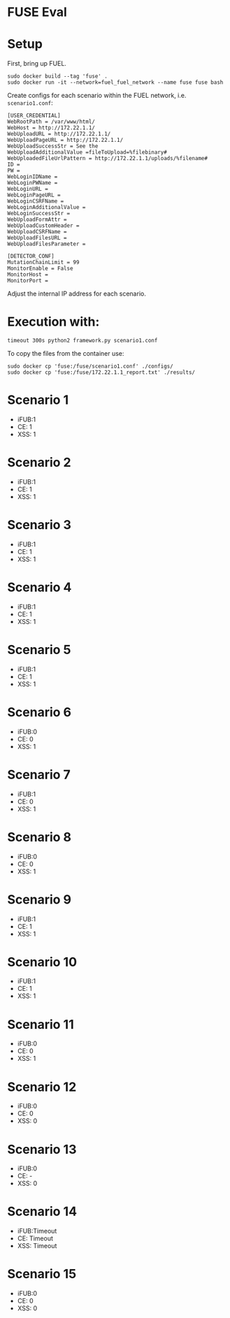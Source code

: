 FUSE Eval
====================

# Setup
First, bring up FUEL.

```
sudo docker build --tag 'fuse' . 
sudo docker run -it --network=fuel_fuel_network --name fuse fuse bash
```

Create configs for each scenario within the FUEL network, i.e. `scenario1.conf`:

```
[USER_CREDENTIAL]
WebRootPath = /var/www/html/
WebHost = http://172.22.1.1/
WebUploadURL = http://172.22.1.1/
WebUploadPageURL = http://172.22.1.1/
WebUploadSuccessStr = See the
WebUploadAdditionalValue =fileToUpload=%filebinary#
WebUploadedFileUrlPattern = http://172.22.1.1/uploads/%filename#
ID =
PW =
WebLoginIDName =
WebLoginPWName =
WebLoginURL =
WebLoginPageURL =
WebLoginCSRFName =
WebLoginAdditionalValue =
WebLoginSuccessStr =
WebUploadFormAttr =
WebUploadCustomHeader =
WebUploadCSRFName =
WebUploadFilesURL =
WebUploadFilesParameter =

[DETECTOR_CONF]
MutationChainLimit = 99
MonitorEnable = False
MonitorHost =
MonitorPort =
``` 

Adjust the internal IP address for each scenario.

# Execution with:

```
timeout 300s python2 framework.py scenario1.conf 
```

To copy the files from the container use:

```
sudo docker cp 'fuse:/fuse/scenario1.conf' ./configs/
sudo docker cp 'fuse:/fuse/172.22.1.1_report.txt' ./results/
```


# Scenario 1
- iFUB:1
- CE:  1
- XSS: 1

# Scenario 2
- iFUB:1
- CE:  1
- XSS: 1

# Scenario 3
- iFUB:1
- CE:  1
- XSS: 1

# Scenario 4
- iFUB:1
- CE:  1
- XSS: 1

# Scenario 5
- iFUB:1
- CE:  1
- XSS: 1

# Scenario 6
- iFUB:0
- CE:  0
- XSS: 1

# Scenario 7
- iFUB:1
- CE:  0
- XSS: 1

# Scenario 8
- iFUB:0
- CE:  0
- XSS: 1

# Scenario 9
- iFUB:1
- CE:  1
- XSS: 1

# Scenario 10
- iFUB:1
- CE:  1
- XSS: 1

# Scenario 11
- iFUB:0
- CE:  0
- XSS: 1

# Scenario 12
- iFUB:0
- CE:  0
- XSS: 0

# Scenario 13
- iFUB:0
- CE:  -
- XSS: 0

# Scenario 14
- iFUB:Timeout
- CE:  Timeout
- XSS: Timeout

# Scenario 15
- iFUB:0
- CE:  0
- XSS: 0